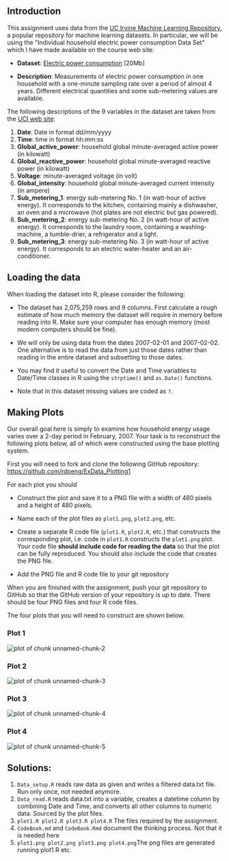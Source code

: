 ## Introduction

This assignment uses data from the <a href="http://archive.ics.uci.edu/ml/">UC Irvine Machine Learning Repository</a>, a popular repository for machine learning datasets. In particular, we will be using the "Individual household electric power consumption Data Set" which I have made available on the course web site:

-   <b>Dataset</b>: <a href="https://d396qusza40orc.cloudfront.net/exdata%2Fdata%2Fhousehold_power_consumption.zip">Electric power consumption</a> [20Mb]

-   <b>Description</b>: Measurements of electric power consumption in one household with a one-minute sampling rate over a period of almost 4 years. Different electrical quantities and some sub-metering values are available.

The following descriptions of the 9 variables in the dataset are taken from the <a href="https://archive.ics.uci.edu/ml/datasets/Individual+household+electric+power+consumption">UCI web site</a>:

<ol>

<li><b>Date</b>: Date in format dd/mm/yyyy</li>

<li><b>Time</b>: time in format hh:mm:ss</li>

<li><b>Global_active_power</b>: household global minute-averaged active power (in kilowatt)</li>

<li><b>Global_reactive_power</b>: household global minute-averaged reactive power (in kilowatt)</li>

<li><b>Voltage</b>: minute-averaged voltage (in volt)</li>

<li><b>Global_intensity</b>: household global minute-averaged current intensity (in ampere)</li>

<li><b>Sub_metering_1</b>: energy sub-metering No. 1 (in watt-hour of active energy). It corresponds to the kitchen, containing mainly a dishwasher, an oven and a microwave (hot plates are not electric but gas powered).</li>

<li><b>Sub_metering_2</b>: energy sub-metering No. 2 (in watt-hour of active energy). It corresponds to the laundry room, containing a washing-machine, a tumble-drier, a refrigerator and a light.</li>

<li><b>Sub_metering_3</b>: energy sub-metering No. 3 (in watt-hour of active energy). It corresponds to an electric water-heater and an air-conditioner.</li>

</ol>

## Loading the data

When loading the dataset into R, please consider the following:

-   The dataset has 2,075,259 rows and 9 columns. First calculate a rough estimate of how much memory the dataset will require in memory before reading into R. Make sure your computer has enough memory (most modern computers should be fine).

-   We will only be using data from the dates 2007-02-01 and 2007-02-02. One alternative is to read the data from just those dates rather than reading in the entire dataset and subsetting to those dates.

-   You may find it useful to convert the Date and Time variables to Date/Time classes in R using the `strptime()` and `as.Date()` functions.

-   Note that in this dataset missing values are coded as `?`.

## Making Plots

Our overall goal here is simply to examine how household energy usage varies over a 2-day period in February, 2007. Your task is to reconstruct the following plots below, all of which were constructed using the base plotting system.

First you will need to fork and clone the following GitHub repository: <https://github.com/rdpeng/ExData_Plotting1>

For each plot you should

-   Construct the plot and save it to a PNG file with a width of 480 pixels and a height of 480 pixels.

-   Name each of the plot files as `plot1.png`, `plot2.png`, etc.

-   Create a separate R code file (`plot1.R`, `plot2.R`, etc.) that constructs the corresponding plot, i.e. code in `plot1.R` constructs the `plot1.png` plot. Your code file **should include code for reading the data** so that the plot can be fully reproduced. You should also include the code that creates the PNG file.

-   Add the PNG file and R code file to your git repository

When you are finished with the assignment, push your git repository to GitHub so that the GitHub version of your repository is up to date. There should be four PNG files and four R code files.

The four plots that you will need to construct are shown below.

### Plot 1

![plot of chunk unnamed-chunk-2](figure/unnamed-chunk-2.png)

### Plot 2

![plot of chunk unnamed-chunk-3](figure/unnamed-chunk-3.png)

### Plot 3

![plot of chunk unnamed-chunk-4](figure/unnamed-chunk-4.png)

### Plot 4

![plot of chunk unnamed-chunk-5](figure/unnamed-chunk-5.png)

## Solutions:

1.  `Data_setup.R` reads raw data as given and writes a filtered data.txt file. Run only once, not needed anymore.
2.  `Data_read.R` reads data.txt into a variable, creates a datetime column by combining Date and Time, and converts all other columns to numeric data. Sourced by the plot files.
3.  `plot1.R plot2.R plot3.R plot4.R` The files required by the assignment.
4.  `CodeBook.md` and `CodeBook.Rmd` document the thinking process. Not that it is needed here
5.  `plot1.png plot2.png plot3.png plot4.png`The png files are generated running plot1.R etc.
